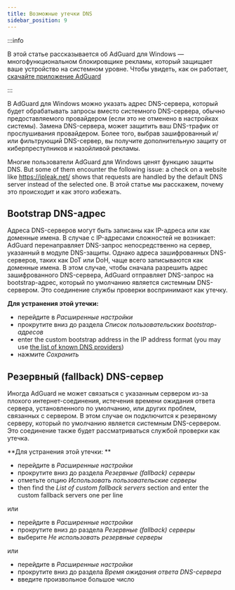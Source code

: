 ```yaml
---
title: Возможные утечки DNS
sidebar_position: 9
---
```


:::info

В этой статье рассказывается об AdGuard для Windows — многофункциональном блокировщике рекламы, который защищает ваше устройство на системном уровне. Чтобы увидеть, как он работает, [скачайте приложение AdGuard](https://agrd.io/download-kb-adblock)

:::

В AdGuard для Windows можно указать адрес DNS-сервера, который будет обрабатывать запросы вместо системного DNS-сервера, обычно предоставляемого провайдером (если это не отменено в настройках системы). Замена DNS-сервера, может защитить ваш DNS-трафик от прослушивания провайдером. Более того, выбрав зашифрованный и/или фильтрующий DNS-сервер, вы получите дополнительную защиту от киберпреступников и назойливой рекламы.

Многие пользователи AdGuard для Windows ценят функцию защиты DNS. But some of them encounter the following issue: a check on a website like https://ipleak.net/ shows that requests are handled by the default DNS server instead of the selected one. В этой статье мы расскажем, почему это происходит и как этого избежать.

## Bootstrap DNS-адрес

Адреса DNS-серверов могут быть записаны как IP-адреса или как доменные имена. В случае с IP-адресами сложностей не возникает: AdGuard перенаправляет DNS-запрос непосредственно на сервер, указанный в модуле DNS-защиты. Однако адреса зашифрованных DNS-серверов, таких как DoT или DoH, чаще всего записываются как доменные имена. В этом случае, чтобы сначала разрешить адрес зашифрованного DNS-сервера, AdGuard отправляет DNS-запрос на bootstrap-адрес, который по умолчанию является системным DNS-сервером. Это соединение службы проверки воспринимают как утечку.

**Для устранения этой утечки:**

- перейдите в *Расширенные настройки*
- прокрутите вниз до раздела *Список пользовательских bootstrap-адресов*
- enter the custom bootstrap address in the IP address format (you may use [the list of known DNS providers](https://adguard-dns.io/kb/general/dns-providers/))
- нажмите *Сохранить*

## Резервный (fallback) DNS-сервер

Иногда AdGuard не может связаться с указанным сервером из-за плохого интернет-соединения, истечения времени ожидания ответа сервера, установленного по умолчанию, или других проблем, связанных с сервером. В этом случае он подключится к резервному серверу, который по умолчанию является системным DNS-сервером. Это соединение также будет рассматриваться службой проверки как утечка.

**Для устранения этой утечки: **

- перейдите в *Расширенные настройки*
- прокрутите вниз до раздела *Резервные (fallback) серверы*
- отметьте опцию *Использовать пользовательские серверы*
- then find the *List of custom fallback servers* section and enter the custom fallback servers one per line

или

- перейдите в *Расширенные настройки*
- прокрутите вниз до раздела *Резервные (fallback) серверы*
- выберите *Не использовать резервные серверы*

или

- перейдите в *Расширенные настройки*
- прокрутите вниз до раздела *Время ожидания ответа DNS-сервера*
- введите произвольное большое число
